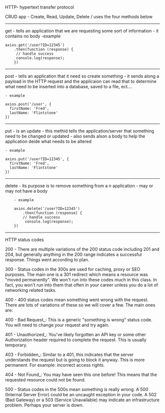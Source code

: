 
HTTP- hypertext transfer protocol

CRUD app - Create, Read, Update, Delete / uses the four methods below

-------------------------------------------------------------------------------------------------------------------------

get - tells an application that we are requesting some sort of information
    - it contains no body
    -example

    axios.get('/user?ID=12345')
        .then(function (response) {
         // handle success
         console.log(response);
        })
----------------------------------------------------------------------------------------------------------------------------
post - tells an application that it need so create something
    - it sends along a payload in the HTTP request and the applicaion can read that to determine
        what need to be inserted into a database, saved to a file, ect....

    - example

    axios.post('/user', {
      firstName: 'Fred',
      lastName: 'Flintstone'
    })
----------------------------------------------------------------------------------------------------------------------------

put - is an update
    - this methid tells the application/server that something need to be changed or updated
    - also sends alson a body to help the application deide what needs to be altered

    - example

    axios.put('/user?ID=12345', {
      firstName: 'Fred',
      lastName: 'Flintstone'
    })

-----------------------------------------------------------------------------------------------------------------------

delete - its purpose is to remove something from a n application
        - may or may not have a body

        - example

        axios.delete('/user?ID=12345')
            .then(function (response) {
            // handle success
             console.log(response);
        })

----------------------------------------------------------------------------------------------------------------------

HTTP status codes

200 - There are multiple variations of the 200 status code including 201 and 204, but generally anything in the 200 range indicates a successful response. Things went according to plan.

300 - Status codes in the 300s are used for caching, proxy or SEO purposes. The main one is a 301 redirect which means a resource was "moved permanently". We won't run into these codes much in this class. In fact, you won't run into them that often in your career unless you do a lot of networking related tasks.

400 - 400 status codes mean something went wrong with the request. There are lots of variations of these so we will cover a few. The main ones are:

400 - Bad Request_: This is a generic "something is wrong" status code. You will need to change your request and try again.

401 - Unauthorized_: You've likely forgotten an API key or some other Authorization header required to complete the request. This is usually temporary.

403 - Forbidden_: Similar to a 401, this indicates that the server understands the request but is going to block it anyway. This is more permanent. For example: incorrect access rights.

404 - Not Found_: You may have seen this one before! This means that the requested resource could not be found.

500 - Status codes in the 500s mean something is really wrong. A 500 (Internal Server Error) could be an uncaught exception in your code. A 502 (Bad Gateway) or a 503 (Service Unavailable) may indicate an infrastructure problem. Perhaps your server is down.

